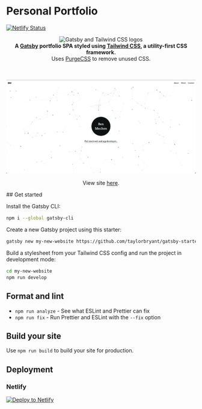 # Personal Portfolio

[![Netlify Status](https://api.netlify.com/api/v1/badges/0010e623-639e-4ff5-8552-328d723bed2e/deploy-status)](https://app.netlify.com/sites/ben-mechen-portfolio/deploys)

<div align="center">
  <img src="https://image.ibb.co/cJjPN7/gatsby_tailwind.png" alt="Gatsby and Tailwind CSS logos">
</div>

<div align="center">
  <strong>A <a href="https://www.gatsbyjs.org/">Gatsby</a> portfolio SPA styled using <a href="https://tailwindcss.com/">Tailwind CSS</a>, a utility-first CSS framework.</strong><br />
  Uses <a href="https://www.purgecss.com/">PurgeCSS</a> to remove unused CSS.<br />
  <br />
  <br />
</div>
  
![alt text](readme.png "Screenshot of Gatsby Starter Tailwind homepage")
  
<p align="center">View site <a href="https://ben.mechen.co">here</a>.</p>
## Get started

Install the Gatsby CLI:

```sh
npm i --global gatsby-cli
```

Create a new Gatsby project using this starter:

```sh
gatsby new my-new-website https://github.com/taylorbryant/gatsby-starter-tailwind
```

Build a stylesheet from your Tailwind CSS config and run the project in development mode:

```sh
cd my-new-website
npm run develop
```

## Format and lint

-   `npm run analyze` - See what ESLint and Prettier can fix
-   `npm run fix` - Run Prettier and ESLint with the `--fix` option

## Build your site

Use `npm run build` to build your site for production.

## Deployment

### Netlify

[![Deploy to Netlify](https://www.netlify.com/img/deploy/button.svg)](https://app.netlify.com/start/deploy?repository=https://github.com/taylorbryant/gatsby-starter-tailwind)
